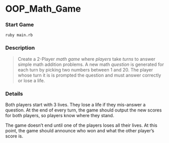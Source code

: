 # OOP_Math_Game

### Start Game

`ruby main.rb`

### Description

> Create a 2-Player _math game_ where _players_ take _turns_ to answer simple math addition problems. A new math _question_ is generated for each turn by picking two numbers between 1 and 20. The player whose turn it is is prompted the question and must answer correctly or lose a life.

### Details

Both players start with 3 lives. They lose a life if they mis-answer a question. At the end of every turn, the game should output the new scores for both players, so players know where they stand.

The game doesn’t end until one of the players loses all their lives. At this point, the game should announce who won and what the other player’s score is.
